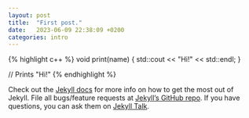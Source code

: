 ```yaml
---
layout: post
title:  "First post."
date:   2023-06-09 22:38:09 +0200
categories: intro
---
```





{% highlight c++ %}
void print(name) {
  std::cout << "Hi!" << std::endl;
}

// Prints "Hi!"
{% endhighlight %}

Check out the [Jekyll docs][jekyll-docs] for more info on how to get the most out of Jekyll. File all bugs/feature requests at [Jekyll’s GitHub repo][jekyll-gh]. If you have questions, you can ask them on [Jekyll Talk][jekyll-talk].

[jekyll-docs]: https://jekyllrb.com/docs/home
[jekyll-gh]:   https://github.com/jekyll/jekyll
[jekyll-talk]: https://talk.jekyllrb.com/
